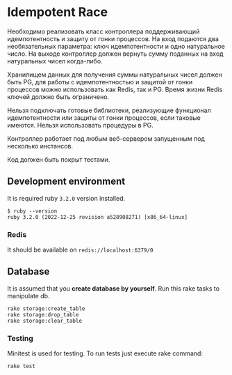# Idempotent Race

Необходимо реализовать класс контроллера поддерживающий идемпотентность и защиту от гонки процессов.
На вход подаются два необязательных параметра: ключ идемпотентности и одно натуральное число. На выходе контроллер должен вернуть сумму поданных на вход натуральных чисел когда-либо.

Хранилищем данных для получения суммы натуральных чисел должен быть PG, для работы с идемпотентностью и защитой от гонки процессов можно использовать как Redis, так и PG. Время жизни Redis ключей должно быть ограничено.

Нельзя подключать готовые библиотеки, реализующие функционал идемпотентности или защиты от гонки процессов, если таковые имеются. Нельзя использовать процедуры в PG.

Контроллер работает под любым веб-сервером запущенным под несколько инстансов.

Код должен быть покрыт тестами.

## Development environment

It is required ruby `3.2.0` version installed.
```shell
$ ruby --version
ruby 3.2.0 (2022-12-25 revision a528908271) [x86_64-linux]
```
### Redis
It should be available on `redis://localhost:6379/0`

## Database

It is assumed that you **create database by yourself**. 
Run this rake tasks to manipulate db.
```shell
rake storage:create_table
rake storage:drop_table
rake storage:clear_table
```

### Testing
Minitest is used for testing. To run tests just execute rake command:
```shell
rake test
```
